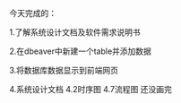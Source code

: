 今天完成的：

1\.了解系统设计文档及软件需求说明书

2\.在dbeaver中新建一个table并添加数据

3\.将数据库数据显示到前端网页

4\.系统设计文档 4.2时序图 4.7流程图 还没画完

